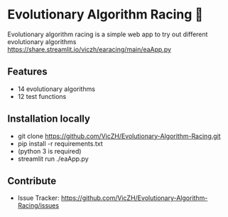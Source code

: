 # Evolutionary Algorithm Racing 🐎

Evolutionary algorithm racing is a simple web app to try out different evolutionary algorithms
https://share.streamlit.io/viczh/earacing/main/eaApp.py

## Features 
- 14 evolutionary algorithms 
- 12 test functions

## Installation locally
- git clone https://github.com/VicZH/Evolutionary-Algorithm-Racing.git
- pip install -r requirements.txt
- (python 3 is required)
- streamlit run ./eaApp.py

## Contribute
- Issue Tracker: https://github.com/VicZH/Evolutionary-Algorithm-Racing/issues  


